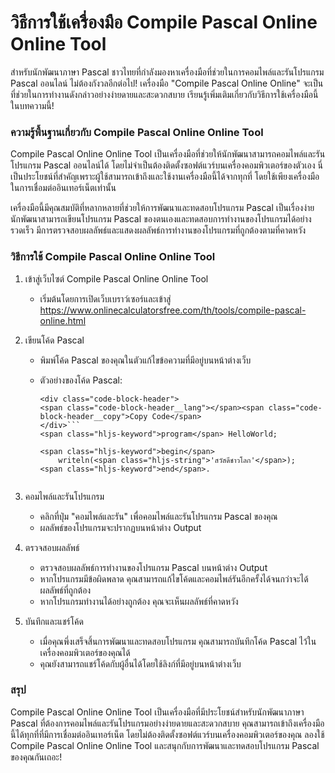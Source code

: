 วิธีการใช้เครื่องมือ Compile Pascal Online Online Tool
======================================================

สำหรับนักพัฒนาภาษา Pascal ชาวไทยที่กำลังมองหาเครื่องมือที่ช่วยในการคอมไพล์และรันโปรแกรม Pascal ออนไลน์ ไม่ต้องกังวลอีกต่อไป! เครื่องมือ "Compile Pascal Online Online" จะเป็นที่ช่วยในการทำงานดังกล่าวอย่างง่ายดายและสะดวกสบาย เรียนรู้เพิ่มเติมเกี่ยวกับวิธีการใช้เครื่องมือนี้ในบทความนี้!

### ความรู้พื้นฐานเกี่ยวกับ Compile Pascal Online Online Tool

Compile Pascal Online Online Tool เป็นเครื่องมือที่ช่วยให้นักพัฒนาสามารถคอมไพล์และรันโปรแกรม Pascal ออนไลน์ได้ โดยไม่จำเป็นต้องติดตั้งซอฟต์แวร์บนเครื่องคอมพิวเตอร์ของตัวเอง นี่เป็นประโยชน์ที่สำคัญเพราะผู้ใช้สามารถเข้าถึงและใช้งานเครื่องมือนี้ได้จากทุกที่ โดยใช้เพียงเครื่องมือในการเชื่อมต่ออินเทอร์เน็ตเท่านั้น

เครื่องมือนี้มีคุณสมบัติที่หลากหลายที่ช่วยให้การพัฒนาและทดสอบโปรแกรม Pascal เป็นเรื่องง่าย นักพัฒนาสามารถเขียนโปรแกรม Pascal ของตนเองและทดสอบการทำงานของโปรแกรมได้อย่างรวดเร็ว มีการตรวจสอบผลลัพธ์และแสดงผลลัพธ์การทำงานของโปรแกรมที่ถูกต้องตามที่คาดหวัง

### วิธีการใช้ Compile Pascal Online Online Tool

1. เข้าสู่เว็บไซต์ Compile Pascal Online Online Tool
    
    
    - เริ่มต้นโดยการเปิดเว็บเบราว์เซอร์และเข้าสู่ <https://www.onlinecalculatorsfree.com/th/tools/compile-pascal-online.html>
2. เขียนโค้ด Pascal
    
    
    - พิมพ์โค้ด Pascal ของคุณในตัวแก้ไขข้อความที่มีอยู่บนหน้าต่างเว็บ
    - ตัวอย่างของโค้ด Pascal:
        
        ```
        <div class="code-block-header">
        <span class="code-block-header__lang"></span><span class="code-block-header__copy">Copy Code</span>
        </div>```
        <span class="hljs-keyword">program</span> HelloWorld;
        
        <span class="hljs-keyword">begin</span>
            writeln(<span class="hljs-string">'สวัสดีชาวโลก'</span>);
        <span class="hljs-keyword">end</span>.
        
        ```
        ```
3. คอมไพล์และรันโปรแกรม
    
    
    - คลิกที่ปุ่ม "คอมไพล์และรัน" เพื่อคอมไพล์และรันโปรแกรม Pascal ของคุณ
    - ผลลัพธ์ของโปรแกรมจะปรากฏบนหน้าต่าง Output
4. ตรวจสอบผลลัพธ์
    
    
    - ตรวจสอบผลลัพธ์การทำงานของโปรแกรม Pascal บนหน้าต่าง Output
    - หากโปรแกรมมีข้อผิดพลาด คุณสามารถแก้ไขโค้ดและคอมไพล์รันอีกครั้งได้จนกว่าจะได้ผลลัพธ์ที่ถูกต้อง
    - หากโปรแกรมทำงานได้อย่างถูกต้อง คุณจะเห็นผลลัพธ์ที่คาดหวัง
5. บันทึกและแชร์โค้ด
    
    
    - เมื่อคุณพึ่งเสร็จสิ้นการพัฒนาและทดสอบโปรแกรม คุณสามารถบันทึกโค้ด Pascal ไว้ในเครื่องคอมพิวเตอร์ของคุณได้
    - คุณยังสามารถแชร์โค้ดกับผู้อื่นได้โดยใช้ลิงก์ที่มีอยู่บนหน้าต่างเว็บ

### สรุป

Compile Pascal Online Online Tool เป็นเครื่องมือที่มีประโยชน์สำหรับนักพัฒนาภาษา Pascal ที่ต้องการคอมไพล์และรันโปรแกรมอย่างง่ายดายและสะดวกสบาย คุณสามารถเข้าถึงเครื่องมือนี้ได้ทุกที่ที่มีการเชื่อมต่ออินเทอร์เน็ต โดยไม่ต้องติดตั้งซอฟต์แวร์บนเครื่องคอมพิวเตอร์ของคุณ ลองใช้ Compile Pascal Online Online Tool และสนุกกับการพัฒนาและทดสอบโปรแกรม Pascal ของคุณกันเถอะ!